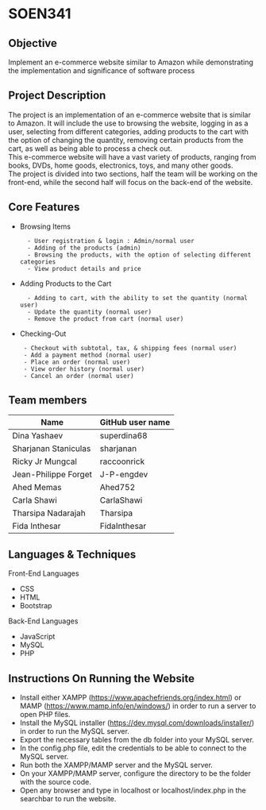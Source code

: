 # SOEN341

## Objective

Implement an e-commerce website similar to Amazon while demonstrating the implementation and significance of software process

## Project Description

  The project is an implementation of an e-commerce website that is similar to Amazon.  It will include the use to browsing the website, logging in as a user, selecting from different categories,  adding products to the cart with the option of changing the quantity, removing certain products from the cart, as well as being able to process a check out.  
This e-commerce website will have a vast variety of products, ranging from books, DVDs, home goods, electronics, toys, and many other goods.  
The project is divided into two sections, half the team will be working on the front-end, while the second half will focus on the back-end of the website.  

## Core Features 

  * Browsing Items
          
          - User registration & login : Admin/normal user
          - Adding of the products (admin)
          - Browsing the products, with the option of selecting different categories
          - View product details and price
          
       
  * Adding Products to the Cart
  
          - Adding to cart, with the ability to set the quantity (normal user)
          - Update the quantity (normal user)
          - Remove the product from cart (normal user)

  * Checking-Out
  
         - Checkout with subtotal, tax, & shipping fees (normal user)
         - Add a payment method (normal user)
         - Place an order (normal user)
         - View order history (normal user)
         - Cancel an order (normal user)
  

## Team members
| Name | GitHub user name |
| ------------- | ------------- |
| Dina Yashaev| superdina68 |
| Sharjanan Staniculas  | sharjanan  |
| Ricky Jr Mungcal  | raccoonrick  |
| Jean-Philippe Forget  | J-P-engdev  |
| Ahed Memas  | Ahed752  |
| Carla Shawi  | CarlaShawi  |
| Tharsipa Nadarajah  | Tharsipa  |
| Fida Inthesar   | FidaInthesar  |

## Languages & Techniques
Front-End Languages
* CSS
* HTML
* Bootstrap

Back-End Languages
* JavaScript
* MySQL
* PHP

## Instructions On Running the Website
* Install either XAMPP (https://www.apachefriends.org/index.html) or MAMP (https://www.mamp.info/en/windows/) in order to run a server to open PHP files.
* Install the MySQL installer (https://dev.mysql.com/downloads/installer/) in order to run the MySQL server.
* Export the necessary tables from the db folder into your MySQL server.
* In the config.php file, edit the credentials to be able to connect to the MySQL server.
* Run both the XAMPP/MAMP server and the MySQL server.
* On your XAMPP/MAMP server, configure the directory to be the folder with the source code.
* Open any browser and type in localhost or localhost/index.php in the searchbar to run the website.
